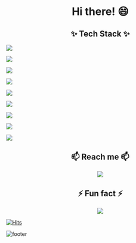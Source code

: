 <h1 align = "center"> Hi there! 😄 </h1>

<h2 align = "center"> ✨ Tech Stack ✨ </h2>
  
  <img src="https://img.shields.io/badge/Python-black?style=flat&logo=Python&logoColor=3776AB"/></a>

  <img src="https://img.shields.io/badge/MySQL-4479A1?style=flat-square&logo=MySQL&logoColor=white"/></a> 

  <img src="https://img.shields.io/badge/R-black?style=flat&logo=&logoColor=276DC3"/> </a>

  <img src="https://img.shields.io/badge/HTML-E34F26?style=flat-square&logo=HTML5&logoColor=white"/></a>

  <img src="https://img.shields.io/badge/CSS-1572B6?style=flat-square&logo=CSS3&logoColor=white"/></a></p> 

  <img src="https://img.shields.io/badge/Bootstrap-black?style=flat&logo=Bootstrap&logoColor=7952B3"/></a>

  <img src="https://img.shields.io/badge/Django-092E20?style=flat-square&logo=Django&logoColor=white"/></a>

  <img src="https://img.shields.io/badge/VScode-black?style=flat&logo=VScode&logoColor=007ACC"/></a>

  <img src="https://img.shields.io/badge/RStudio-black?style=flat&logo=&logoColor=75AADB"/> </a>
 

<h2 align = "center"> 📫 Reach me 📫 </h2>
  <div align = "center">
  <a href="mailto:suryunpark23@gmail.com" target="_blank"><img src="https://img.shields.io/badge/Gmail-EA4335?style=flat-square&logo=Gmail&logoColor=white"/></a>
  </div>

<h2 align = "center"> ⚡ Fun fact ⚡</h2>
    <p align = "center"> 
    <img src="https://github-readme-stats.vercel.app/api?username=happydgtnmd&theme=vue&show_icons=true"/></a>
    </p>

[![Hits](https://hits.seeyoufarm.com/api/count/incr/badge.svg?url=https%3A%2F%2Fgithub.com%2Fhappydgtnmd&count_bg=%233DC876&title_bg=%23555555&icon=&icon_color=%23E7E7E7&title=hits&edge_flat=false)](https://github.com/happydgtnmd)

![footer](https://capsule-render.vercel.app/api?type=waving&color=timeGradient&text=Thanks%20for%20visiting%20👋&animation=twinkling&fontSize=35&fontAlignY=40&fontAlign=70&height=180)

